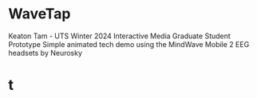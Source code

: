 # WaveTap
Keaton Tam - UTS Winter 2024 Interactive Media Graduate Student Prototype 
Simple animated tech demo using the MindWave Mobile 2 EEG headsets by Neurosky
# t
